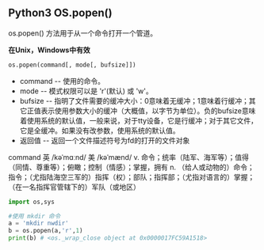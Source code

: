 ## Python3 OS.popen()

os.popen() 方法用于从一个命令打开一个管道。

**在Unix，Windows中有效**

```python
os.popen(command[, mode[, bufsize]])
```

* command -- 使用的命令。
* mode -- 模式权限可以是 'r'(默认) 或 'w'。
* bufsize -- 指明了文件需要的缓冲大小：0意味着无缓冲；1意味着行缓冲；其它正值表示使用参数大小的缓冲（大概值，以字节为单位）。负的bufsize意味着使用系统的默认值，一般来说，对于tty设备，它是行缓冲；对于其它文件，它是全缓冲。如果没有改参数，使用系统的默认值。
* 返回值 -- 返回一个文件描述符号为fd的打开的文件对象

command 英 /kəˈmɑːnd/  美 /kəˈmænd/ v. 命令；统率（陆军、海军等）；值得（同情、尊重等）；俯瞰；控制（情感）；掌握，拥有 n. （给人或动物的）命令；指令；（尤指陆海空三军的）指挥（权）；部队；指挥部；（尤指对语言的）掌握；（在一名指挥官管辖下的）军队（或地区）

```python
import os,sys

#使用 mkdir 命令
a = 'mkdir nwdir'
b = os.popen(a,'r',1)
print(b) # <os._wrap_close object at 0x0000017FC59A1518>
```
